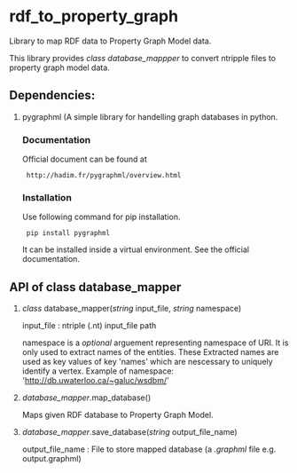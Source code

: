 # rdf_to_property_graph
Library to map RDF data to Property Graph Model data.

This library provides *class database_mappper* to convert ntripple files to property graph model data. 

## Dependencies: 
1. pygraphml (A simple library for handelling graph databases in python.

    ### Documentation
    Official document can be found at

        http://hadim.fr/pygraphml/overview.html 

    ### Installation 
    Use following command for pip installation. 

        pip install pygraphml

    It can be installed inside a virtual environment. See the official documentation.

## API of class database_mapper

1. *class* database_mapper(*string* input_file, *string* namespace)
    
    input_file : ntriple (.nt) input_file path
     
    namespace is a *optional* arguement representing namespace of URI. It is only used to extract names of the entities. These Extracted names are used as key values of key 'names' which are nescessary to uniquely identify a vertex. 
    Example of namespace: 'http://db.uwaterloo.ca/~galuc/wsdbm/'

2. *database_mapper*.map_database()

    Maps given RDF database to Property Graph Model. 

3. *database_mapper*.save_database(*string* output_file_name)

    output_file_name : File to store mapped database (a *.graphml* file e.g. output.graphml)
